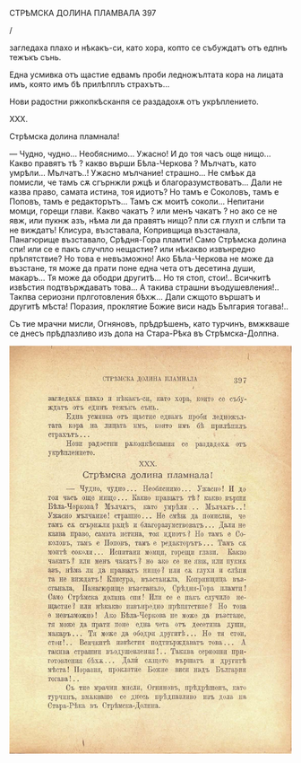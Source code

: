 ﻿СТРѢМСКА ДОЛИНА ПЛАМВАЛА	397

/

загледаха плахо и нѣкакъ-си, като хора, копто се събуждатъ отъ едпнъ тежъкъ сънь.

Една усмивка отъ щастие едвамъ проби ледножълтата кора на лицата имъ, която имъ бѣ прилѣпплъ страхътъ...

Нови радостни ржкопкѣсканпя се раздадохѫ отъ укрѣплението.

XXX.

Стрѣмска долина пламнала!

— Чудно, чудно... Необяснимо... Ужасно! И до тоя часъ още нищо... Какво правятъ тѣ ? какво върши Бѣла-Черкова ? Мълчатъ, като умрѣли... Мълчатъ..! Ужасно мълчание! страшно... Не смѣьк да помисли, че тамъ сѫ сгърнжли ржцѣ и благоразумствоватъ... Дали не казва право, самата истина, тоя идиотъ? Но тамъ е Соколовъ, тамъ е Поповъ, тамъ е редакторътъ... Тамъ сж моитѣ соколи... Непитани момци, горещи глави. Какво чакатъ ? или менъ чакатъ ? но ако се не явж, или пукнж азъ, нѣма ли да правятъ нищо? пли сѫ глухп и слѣпи та не виждатъ! Клисура, възставала, Копривщица възстанала, Панагюрище възставало, Срѣдня-Гора пламти! Само Стрѣмска долина спи! или се е пакъ случпло нещастие? или нѣкакво извънредно прѣпятствие? Но това е невъзможно! Ако Бѣла-Черкова не може да възстане, тя може да прати поне една чета отъ десетина души, макаръ... Тя може да ободри другитѣ... Но тя стоп, стои!.. Всичкитѣ извѣстия подтвърждаватъ това... А такива страшни въодушевления!.. Такпва сериозни прлготовления бѣхж... Дали сжщото вършатъ и другитѣ мѣста! Поразия, проклятие Божие виси надъ България тогава!..

Съ тие мрачни мисли, Огняновъ, прѣдрѣшенъ, като турчинъ, вмжкваше се днесъ прѣдпазливо изъ дола на Стара-Рѣка въ Стрѣмска-Долпна.

![original](../images/444.jpg)

